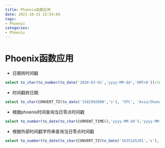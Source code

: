 ```yaml
---
title: Phoenix函数应用
date: 2021-10-25 15:54:04
tags:
- Phoenix
categories:
- Phoenix
---
```


# Phoenix函数应用

* 日期转时间戳

```sql
select to_char(to_number(to_date('2020-03-01','yyyy-MM-dd','GMT+8'))/1000,'##########');
```



* 时间戳转日期

```sql
select to_char(CONVERT_TZ(to_date('1582992000','s'), 'UTC', 'Asia/Shanghai'),'yyyy-MM-dd HH:mm:ss');
```



* 根据phoenix时间查询当日零点时间戳

```sql
select to_number(to_date(to_char(CURRENT_TIME(),'yyyy-MM-dd'),'yyyy-MM-dd','GMT+8'));
```



* 根据外部时间戳字符串查询当日零点时间戳

```sql
select to_number(to_date(to_char(CONVERT_TZ(to_date('1635145201','s'), 'UTC', 'Asia/Shanghai'),'yyyy-MM-dd'),'yyyy-MM-dd','GMT+8'));
```


